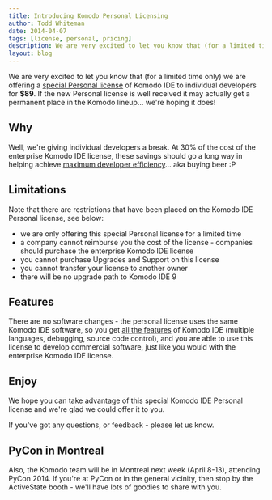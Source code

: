 ```yaml
---
title: Introducing Komodo Personal Licensing
author: Todd Whiteman
date: 2014-04-07
tags: [license, personal, pricing]
description: We are very excited to let you know that (for a limited time only) we are offering a special Personal license of Komodo IDE to individual developers for $89.
layout: blog
---
```


We are very excited to let you know that (for a limited time only) we are
offering a [special Personal license] of Komodo IDE to individual developers
for **$89**. If the new Personal license is well received it may actually get a
permanent place in the Komodo lineup... we're hoping it does!

[special Personal license]: /buy/

## Why

Well, we're giving individual developers a break. At 30% of the cost of the
enterprise Komodo IDE license, these savings should go a long way in helping
achieve [maximum developer efficiency]... aka buying beer :P

[maximum developer efficiency]: http://xkcd.com/323/

## Limitations

Note that there are restrictions that have been placed on the Komodo IDE
Personal license, see below:
* we are only offering this special Personal license for a limited time
* a company cannot reimburse you the cost of the license - companies should
  purchase the enterprise Komodo IDE license
* you cannot purchase Upgrades and Support on this license
* you cannot transfer your license to another owner
* there will be no upgrade path to Komodo IDE 9

## Features

There are no software changes - the personal license uses the same Komodo IDE
software, so you get [all the features] of Komodo IDE (multiple languages,
debugging, source code control), and you are able to use this license to develop
commercial software, just like you would with the enterprise Komodo IDE license.

[all the features]: /features/

## Enjoy

We hope you can take advantage of this special Komodo IDE Personal license and
we're glad we could offer it to you.

If you've got any questions, or feedback - please let us know.

## PyCon in Montreal

Also, the Komodo team will be in Montreal next week (April 8-13), attending
PyCon 2014. If you're at PyCon or in the general vicinity, then stop by the
ActiveState booth - we'll have lots of goodies to share with you.

[PyCon 2014]: https://us.pycon.org/‎
